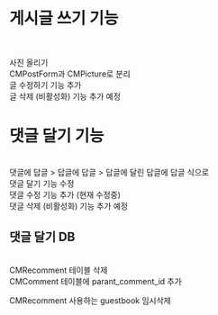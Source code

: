 <h1>게시글 쓰기 기능</h1><br>

사진 올리기<br>
CMPostForm과 CMPicture로 분리<br>
글 수정하기 기능 추가<br>
글 삭제 (비활성화) 기능 추가 예정<br>

<h1>댓글 달기 기능</h1><br>
댓글에 답글 > 답글에 답글 > 답글에 달린 답글에 답글 식으로<br>
댓글 달기 기능 수정<br>
댓글 수정 기능 추가 (현재 수정중)<br>
댓글 삭제 (비활성화) 기능 추가 예정<br>

<h2>댓글 달기 DB</h2><br>
CMRecomment 테이블 삭제<br>
CMComment 테이블에 parant_comment_id 추가<br>

CMRecomment 사용하는 guestbook 임시삭제
